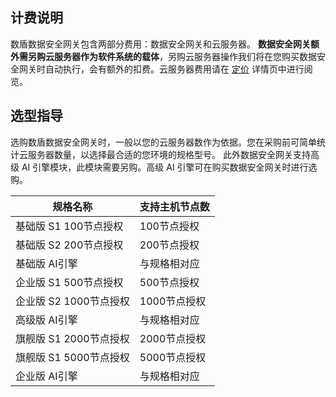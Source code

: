 ## 计费说明

数盾数据安全网关包含两部分费用：数据安全网关和云服务器。
**数据安全网关额外需另购云服务器作为软件系统的载体**，另购云服务器操作我们将在您购买数据安全网关时自动执行，会有额外的扣费。云服务器费用请在 [定价](https://cloud.tencent.com/product/dasb/pricing) 详情页中进行阅览。



## 选型指导
选购数盾数据安全网关时，一般以您的云服务器数作为依据。您在采购前可简单统计云服务器数量，以选择最合适的您环境的规格型号。
此外数据安全网关支持高级 AI 引擎模块，此模块需要另购。高级 AI 引擎可在购买数据安全网关时进行选购。

| 规格名称                  | 支持主机节点数 |
| ------------------------- | -------------- |
| 基础版 S1    100节点授权  | 100节点授权    |
| 基础版 S2    200节点授权  | 200节点授权    |
| 基础版    AI引擎          | 与规格相对应   |
| 企业版 S1    500节点授权  | 500节点授权    |
| 企业版 S2    1000节点授权 | 1000节点授权   |
| 高级版    AI引擎          | 与规格相对应   |
| 旗舰版 S1    2000节点授权 | 2000节点授权   |
| 旗舰版 S1    5000节点授权 | 5000节点授权   |
| 企业版    AI引擎          | 与规格相对应   |
